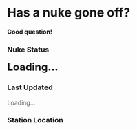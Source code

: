 # Has a nuke gone off?

**Good question!** 

<div style="margin: 20px 0;">
  <h3>Nuke Status</h3>
  <div id="nuke-status" style="font-size: 24px; font-weight: bold; margin: 10px 0;">Loading...</div>

  <h3>Last Updated</h3>
  <div id="last-updated" style="color: #666; margin: 10px 0;">Loading...</div>

  <h3>Station Location</h3>
  <div id="map" style="height: 400px; width: 100%; margin: 10px 0;"></div>
</div>

<script src="https://unpkg.com/leaflet@1.9.4/dist/leaflet.js"></script>
<link rel="stylesheet" href="https://unpkg.com/leaflet@1.9.4/dist/leaflet.css" />

<script>
// Fetch the JSON data
fetch(`https://api.github.com/repos/bigcrimping/ned_json/contents/events.json?t=${Date.now()}`, {
  headers: {
    'Accept': 'application/vnd.github.v3.raw'
  }
})
  .then(response => {
    if (!response.ok) {
      throw new Error('Network response was not ok');
    }
    return response.json();
  })
  .then(data => {
    // Update nuke status with styling
    const statusElement = document.getElementById('nuke-status');
    const isNukeGoneOff = data['nuke gone off?'] === 'no' ? 'No' : 'Yes';
    statusElement.textContent = isNukeGoneOff;
    statusElement.style.color = isNukeGoneOff === 'No' ? '#2ecc71' : '#e74c3c';

    // Update last updated time with formatting
    const lastUpdatedElement = document.getElementById('last-updated');
    const lastUpdate = new Date(data['last monitor upload date']);
    lastUpdatedElement.textContent = lastUpdate.toLocaleString();

    // Initialize map
    const map = L.map('map').setView([data.lat, data.long], 13);
    L.tileLayer('https://{s}.tile.openstreetmap.org/{z}/{x}/{y}.png', {
      attribution: '© OpenStreetMap contributors'
    }).addTo(map);

    // Add marker
    L.marker([data.lat, data.long])
      .addTo(map)
      .bindPopup(`Station: ${data.station}<br>Last update: ${data['last monitor upload date']}`)
      .openPopup();
  })
  .catch(error => {
    console.error('Error fetching data:', error);
    document.getElementById('nuke-status').innerHTML = '<span style="color: #e74c3c;">Error loading status</span>';
    document.getElementById('last-updated').innerHTML = '<span style="color: #e74c3c;">Error loading update time</span>';
    document.getElementById('map').innerHTML = '<div style="color: #e74c3c; padding: 20px;">Error loading map</div>';
  });
</script>






